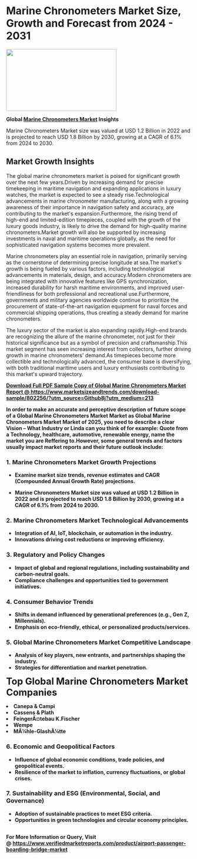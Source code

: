 <H1>Marine Chronometers Market Size, Growth and Forecast from 2024 - 2031</H1><img class="aligncenter size-medium wp-image-584254" src="https://thirdeyenews.in/wp-content/uploads/2024/09/Global-Market-Research-300x168.jpeg" alt="" width="300" height="168" /><p><strong>Global&nbsp;<a href="https://www.marketsizeandtrends.com/download-sample/802256/?utm_source=Github8j?utm_medium=213">Marine Chronometers Market</a> Insights</strong></p><p>Marine Chronometers Market size was valued at USD 1.2 Billion in 2022 and is projected to reach USD 1.8 Billion by 2030, growing at a CAGR of 6.1% from 2024 to 2030.</p><p><h2>Market Growth Insights</h2> <p>The global marine chronometers market is poised for significant growth over the next few years.Driven by increasing demand for precise timekeeping in maritime navigation and expanding applications in luxury watches, the market is expected to see a steady rise.Technological advancements in marine chronometer manufacturing, along with a growing awareness of their importance in navigation safety and accuracy, are contributing to the market's expansion.Furthermore, the rising trend of high-end and limited-edition timepieces, coupled with the growth of the luxury goods industry, is likely to drive the demand for high-quality marine chronometers.Market growth will also be supported by increasing investments in naval and maritime operations globally, as the need for sophisticated navigation systems becomes more prevalent.</p> <p><strong><a href="#"></a></strong></p> <p>Marine chronometers play an essential role in navigation, primarily serving as the cornerstone of determining precise longitude at sea.The market's growth is being fueled by various factors, including technological advancements in materials, design, and accuracy.Modern chronometers are being integrated with innovative features like GPS synchronization, increased durability for harsh maritime environments, and improved user-friendliness for both professional and recreational use.Furthermore, governments and military agencies worldwide continue to prioritize the procurement of state-of-the-art navigation equipment for naval forces and commercial shipping operations, thus creating a steady demand for marine chronometers.</p> <p>The luxury sector of the market is also expanding rapidly.High-end brands are recognizing the allure of the marine chronometer, not just for their historical significance but as a symbol of precision and craftsmanship.This market segment has seen increasing interest from collectors, further driving growth in marine chronometers' demand.As timepieces become more collectible and technologically advanced, the consumer base is diversifying, with both traditional maritime users and luxury enthusiasts contributing to this market's upward trajectory.</p> <p><strong><a href="#"></p><p><span class=""><strong>Download Full PDF Sample Copy of Global Marine Chronometers Market Report</strong> @ <a href="https://www.marketsizeandtrends.com/download-sample/802256/?utm_source=Github8j?utm_medium=213" target="_blank">https://www.marketsizeandtrends.com/download-sample/802256/?utm_source=Github8j?utm_medium=213</a></span></p><p>In order to make an accurate and perceptive description of future scope of a Global&nbsp;Marine Chronometers Market Market as Global&nbsp;Marine Chronometers Market Market of 2025, you need to describe a clear Vision &ndash; What Industry or Linda can you think of for example: Quote from a Technology, healthcare, automotive, renewable energy, name the market you are Reffering to.However, some general trends and factors usually impact market reports and their future outlook include:</p><h3>1.&nbsp;<strong>Marine Chronometers Market Growth Projections</strong></h3><ul><li>Examine market size trends, revenue estimates and CAGR (Compounded Annual Growth Rate) projections.</li><li><p>Marine Chronometers Market size was valued at USD 1.2 Billion in 2022 and is projected to reach USD 1.8 Billion by 2030, growing at a CAGR of 6.1% from 2024 to 2030.</p></li></ul><h3>2.&nbsp;<strong>Marine Chronometers Market Technological Advancements</strong></h3><ul><li>Integration of AI, IoT, blockchain, or automation in the industry.</li><li>Innovations driving cost reductions or improving efficiency.</li></ul><h3>3.&nbsp;<strong>Regulatory and Policy Changes</strong></h3><ul><li>Impact of global and regional regulations, including sustainability and carbon-neutral goals.</li><li>Compliance challenges and opportunities tied to government initiatives.</li></ul><h3>4.&nbsp;<strong>Consumer Behavior Trends</strong></h3><ul><li>Shifts in demand influenced by generational preferences (e.g., Gen Z, Millennials).</li><li>Emphasis on eco-friendly, ethical, or personalized products/services.</li></ul><h3>5.&nbsp;<strong>Global Marine Chronometers Market Competitive Landscape</strong></h3><ul><li>Analysis of key players, new entrants, and partnerships shaping the industry.</li><li>Strategies for differentiation and market penetration.</li></ul><p data-pm-slice="1 1 []"><span style="color: inherit; font-family: inherit; font-size: 25px;">Top Global Marine Chronometers Market Companies</span></p><div class="" data-test-id=""><p><li>Canepa & Campi</li><li> Cassens & Plath</li><li> FeingerÃ¤tebau K.Fischer</li><li> Wempe</li><li> MÃ¼hle-GlashÃ¼tte</li></p></div><h3>6.&nbsp;<strong>Economic and Geopolitical Factors</strong></h3><ul><li>Influence of global economic conditions, trade policies, and geopolitical events.</li><li>Resilience of the market to inflation, currency fluctuations, or global crises.</li></ul><h3>7.&nbsp;<strong>Sustainability and ESG (Environmental, Social, and Governance)</strong></h3><ul><li>Adoption of sustainable practices to meet ESG criteria.</li><li>Opportunities in green technologies and circular economy principles.</li></ul><h2><strong style="font-size: 14px;">For More Information or Query, Visit @&nbsp;</strong><a style="background-color: #ffffff; font-size: 14px;" href="https://www.marketsizeandtrends.com/report/marine-chronometers-market/" target="_blank">https://www.verifiedmarketreports.com/product/airport-passenger-boarding-bridge-market</a></h2>